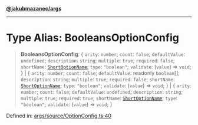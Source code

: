 [**@jakubmazanec/args**](../README.md)

---

# Type Alias: BooleansOptionConfig

> **BooleansOptionConfig**: \{ `arity`: `number`; `count`: `false`; `defaultValue`: `undefined`;
> `description`: `string`; `multiple`: `true`; `required`: `false`; `shortName`:
> [`ShortOptionName`](ShortOptionName.md); `type`: `"boolean"`; `validate`: (`value`) => `void`; \}
> \| \{ `arity`: `number`; `count`: `false`; `defaultValue`: readonly `boolean`[]; `description`:
> `string`; `multiple`: `true`; `required`: `false`; `shortName`:
> [`ShortOptionName`](ShortOptionName.md); `type`: `"boolean"`; `validate`: (`value`) => `void`; \}
> \| \{ `arity`: `number`; `count`: `false`; `defaultValue`: `undefined`; `description`: `string`;
> `multiple`: `true`; `required`: `true`; `shortName`: [`ShortOptionName`](ShortOptionName.md);
> `type`: `"boolean"`; `validate`: (`value`) => `void`; \}

Defined in:
[args/source/OptionConfig.ts:40](https://github.com/jakubmazanec/tools/blob/90a5050fae768000bb00b2044438762c3c8c0f98/packages/args/source/OptionConfig.ts#L40)
